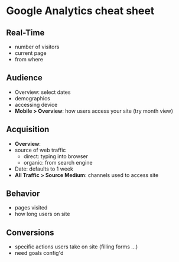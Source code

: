 # Google Analytics cheat sheet

## Real-Time
* number of visitors
* current page
* from where

## Audience
* Overview: select dates
* demographics
* accessing device
* **Mobile > Overview**: how users access your site (try month view)

## Acquisition
* **Overview**: 
* source of web traffic
  * direct: typing into browser
  * organic: from search engine
* Date: defaults to 1 week
* **All Traffic > Source Medium**: channels used to access site

## Behavior
* pages visited
* how long users on site

## Conversions
* specific actions users take on site (filling forms ...)
* need goals config'd


